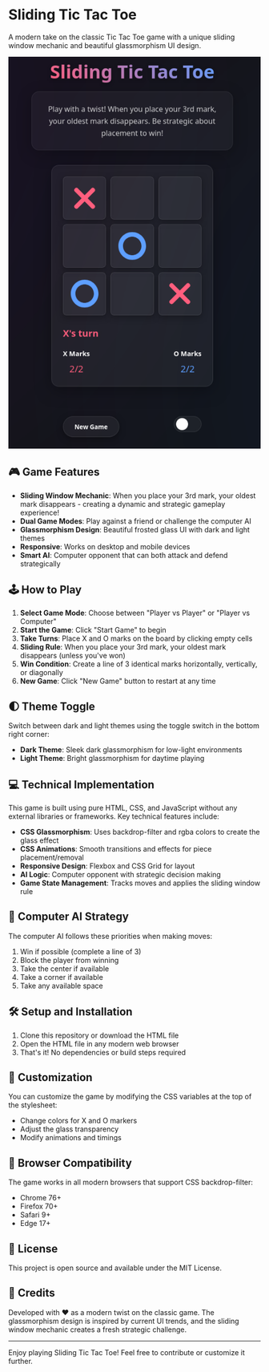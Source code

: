 # Sliding Tic Tac Toe

A modern take on the classic Tic Tac Toe game with a unique sliding window mechanic and beautiful glassmorphism UI design.

![Sliding Tic Tac Toe Screenshot](/tictactoe.png)

## 🎮 Game Features

- **Sliding Window Mechanic**: When you place your 3rd mark, your oldest mark disappears - creating a dynamic and strategic gameplay experience!
- **Dual Game Modes**: Play against a friend or challenge the computer AI
- **Glassmorphism Design**: Beautiful frosted glass UI with dark and light themes
- **Responsive**: Works on desktop and mobile devices
- **Smart AI**: Computer opponent that can both attack and defend strategically

## 🕹️ How to Play

1. **Select Game Mode**: Choose between "Player vs Player" or "Player vs Computer"
2. **Start the Game**: Click "Start Game" to begin
3. **Take Turns**: Place X and O marks on the board by clicking empty cells
4. **Sliding Rule**: When you place your 3rd mark, your oldest mark disappears (unless you've won)
5. **Win Condition**: Create a line of 3 identical marks horizontally, vertically, or diagonally
6. **New Game**: Click "New Game" button to restart at any time

## 🌓 Theme Toggle

Switch between dark and light themes using the toggle switch in the bottom right corner:
- **Dark Theme**: Sleek dark glassmorphism for low-light environments
- **Light Theme**: Bright glassmorphism for daytime playing

## 💻 Technical Implementation

This game is built using pure HTML, CSS, and JavaScript without any external libraries or frameworks. Key technical features include:

- **CSS Glassmorphism**: Uses backdrop-filter and rgba colors to create the glass effect
- **CSS Animations**: Smooth transitions and effects for piece placement/removal
- **Responsive Design**: Flexbox and CSS Grid for layout
- **AI Logic**: Computer opponent with strategic decision making
- **Game State Management**: Tracks moves and applies the sliding window rule

## 🧠 Computer AI Strategy

The computer AI follows these priorities when making moves:
1. Win if possible (complete a line of 3)
2. Block the player from winning
3. Take the center if available
4. Take a corner if available
5. Take any available space

## 🛠️ Setup and Installation

1. Clone this repository or download the HTML file
2. Open the HTML file in any modern web browser
3. That's it! No dependencies or build steps required

## 🎨 Customization

You can customize the game by modifying the CSS variables at the top of the stylesheet:
- Change colors for X and O markers
- Adjust the glass transparency
- Modify animations and timings

## 📱 Browser Compatibility

The game works in all modern browsers that support CSS backdrop-filter:
- Chrome 76+
- Firefox 70+
- Safari 9+
- Edge 17+

## 📝 License

This project is open source and available under the MIT License.

## 🙏 Credits

Developed with ❤️ as a modern twist on the classic game. The glassmorphism design is inspired by current UI trends, and the sliding window mechanic creates a fresh strategic challenge.

---

Enjoy playing Sliding Tic Tac Toe! Feel free to contribute or customize it further.